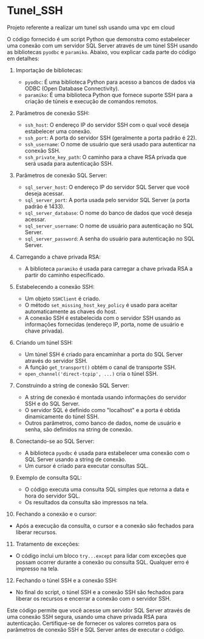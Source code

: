 # Tunel_SSH
Projeto referente a realizar um tunel ssh usando uma vpc em cloud


O código fornecido é um script Python que demonstra como estabelecer uma conexão com um servidor SQL Server através de um túnel SSH usando as bibliotecas `pyodbc` e `paramiko`. Abaixo, vou explicar cada parte do código em detalhes:

1. Importação de bibliotecas:
   - `pyodbc`: É uma biblioteca Python para acesso a bancos de dados via ODBC (Open Database Connectivity).
   - `paramiko`: É uma biblioteca Python que fornece suporte SSH para a criação de túneis e execução de comandos remotos.

2. Parâmetros de conexão SSH:
   - `ssh_host`: O endereço IP do servidor SSH com o qual você deseja estabelecer uma conexão.
   - `ssh_port`: A porta do servidor SSH (geralmente a porta padrão é 22).
   - `ssh_username`: O nome de usuário que será usado para autenticar na conexão SSH.
   - `ssh_private_key_path`: O caminho para a chave RSA privada que será usada para autenticação SSH.

3. Parâmetros de conexão SQL Server:
   - `sql_server_host`: O endereço IP do servidor SQL Server que você deseja acessar.
   - `sql_server_port`: A porta usada pelo servidor SQL Server (a porta padrão é 1433).
   - `sql_server_database`: O nome do banco de dados que você deseja acessar.
   - `sql_server_username`: O nome de usuário para autenticação no SQL Server.
   - `sql_server_password`: A senha do usuário para autenticação no SQL Server.

4. Carregando a chave privada RSA:
   - A biblioteca `paramiko` é usada para carregar a chave privada RSA a partir do caminho especificado.

5. Estabelecendo a conexão SSH:
   - Um objeto `SSHClient` é criado.
   - O método `set_missing_host_key_policy` é usado para aceitar automaticamente as chaves do host.
   - A conexão SSH é estabelecida com o servidor SSH usando as informações fornecidas (endereço IP, porta, nome de usuário e chave privada).

6. Criando um túnel SSH:
   - Um túnel SSH é criado para encaminhar a porta do SQL Server através do servidor SSH.
   - A função `get_transport()` obtém o canal de transporte SSH.
   - `open_channel('direct-tcpip', ...)` cria o túnel SSH.

7. Construindo a string de conexão SQL Server:
   - A string de conexão é montada usando informações do servidor SSH e do SQL Server.
   - O servidor SQL é definido como "localhost" e a porta é obtida dinamicamente do túnel SSH.
   - Outros parâmetros, como banco de dados, nome de usuário e senha, são definidos na string de conexão.

8. Conectando-se ao SQL Server:
   - A biblioteca `pyodbc` é usada para estabelecer uma conexão com o SQL Server usando a string de conexão.
   - Um cursor é criado para executar consultas SQL.

9. Exemplo de consulta SQL:
   - O código executa uma consulta SQL simples que retorna a data e hora do servidor SQL.
   - Os resultados da consulta são impressos na tela.

10. Fechando a conexão e o cursor:
   - Após a execução da consulta, o cursor e a conexão são fechados para liberar recursos.

11. Tratamento de exceções:
   - O código inclui um bloco `try...except` para lidar com exceções que possam ocorrer durante a conexão ou consulta SQL. Qualquer erro é impresso na tela.

12. Fechando o túnel SSH e a conexão SSH:
   - No final do script, o túnel SSH e a conexão SSH são fechados para liberar os recursos e encerrar a conexão com o servidor SSH.

Este código permite que você acesse um servidor SQL Server através de uma conexão SSH segura, usando uma chave privada RSA para autenticação. Certifique-se de fornecer os valores corretos para os parâmetros de conexão SSH e SQL Server antes de executar o código.
